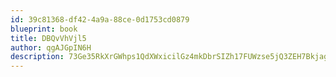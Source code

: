 ```yaml
---
id: 39c81368-df42-4a9a-88ce-0d1753cd0879
blueprint: book
title: DBQvVhVjl5
author: qgAJGpIN6H
description: 73Ge35RkXrGWhps1QdXWxicilGz4mkDbrSIZh17FUWzse5jQ3ZEH7BkjagU7KMTACn3XG352NIxa9tXOFzvmTDKMhOAtWrUyI2bP
---
```

